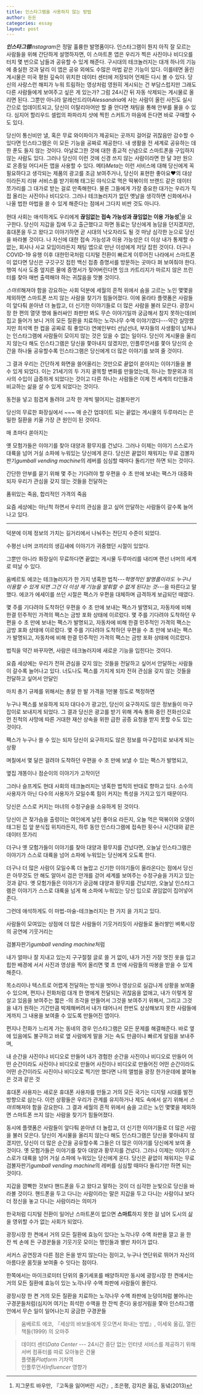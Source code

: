 ```yaml
---
title: 인스타그램을 사용하지 않는 방법
author: 든든
categories: essay
layout: post
---
```


***인스타그램****Instagram*은 정말 훌륭한 발명품이다. 인스타그램이 뭔지 아직 잘 모르는 사람들을 위해 간단하게 설명하자면, 이 스마트폰 앱은 우리가 찍은 사진이나 비디오를 터치 몇 번으로 남들과 공유할 수 있게 해준다. 구시대의 테크놀러지는 대개 하나의 기능에 충실한 것과 달리 이 앱은 공유 외에도 수많은 마법 같은 기능이 있다. 이를테면 올린 게시물은 미국 평원 깊숙이 위치한 데이터 센터에 저장되어 언제든 다시 볼 수 있다. 당신의 사랑스런 해피가 누워 트림하는 영상처럼 영원히 게시되는 건 부담스럽지만 그래도 다른 사람들에게 보여주고 싶은 게 있는가? 그럼 24시간 뒤 자동 삭제되는 게시물로 올리면 된다. 그뿐만 아니라 알레산드리아*Alessandria*에 사는 사람이 올린 사진도 실시간으로 업데이트되고, 당신이 이탈리아어만 할 줄 안다면 채팅을 통해 안부를 물을 수 있다. 심지어 할리우드 셀럽의 파파라치 샷에 찍힌 스커트가 마음에 든다면 바로 구매할 수도 있다.

당신이 통신비만 낼, 혹은 무료 와이파이가 제공되는 곳까지 걸어갈 귀찮음만 감수할 수 있다면 인스타그램은 이 모든 기능을 공짜로 제공한다. 내 생활을 전 세계로 공유하는 데 한 푼도 들지 않는 것이다. 아날로그한 것에 대한 종교적 신념으로 스마트폰을 구입하지 않는 사람도 있다. 그러나 당신이 이런 것에 신경 쓰지 않는 사람이라면 한 달 3만 원으로 온종일 어디서든 앱을 사용할 수 있다. 메타*Meta*는 이런 서비스에 대해 당신에게 꼭 필요하다고 생각되는 제품의 광고를 조금 보여주거나, 당신이 표현한 좋아요❤️의 대상이라든지 리뷰 서비스를 받기위해 태그된 야식으로 먹은 떡볶이의 브랜드 같은 데이터 쪼가리를 그 대가로 받는 걸로 만족해한다. 물론 그들에게 가장 중요한 대가는 우리가 직접 올리는 사진이나 비디오다. 그러나 테크놀러지가 없던 옛날을 생각하면 신화에서나 나올 법한 마법을 쓸 수 있게 해준다는 점에서 그다지 비싼 것도 아니다.

현대 사회는 애석하게도 우리에게 **끊임없는 접속 가능성과 끊임없는 이용 가능성**[^1]을 요구한다. 당신이 지갑을 집에 두고 출근했다고 하면 동료는 당신에게 농담을 던지겠지만, 휴대폰을 두고 왔다고 이야기하면 곧 시대의 낙오자라도 될 것 마냥 심각한 눈으로 당신을 바라볼 것이다. 나 자신에 대한 접속 가능성과 이용 가능성은 더 이상 내가 통제할 수 없는, 회사나 사교 모임이라든지 채팅 앱으로 만난 이성에게 저당 잡힌 것이다. 더구나 COVID-19 유행 이후 대한민국처럼 디지털 전환이 빠르게 이루어진 나라에서 스마트폰이 없다면 당신은 구깃구깃 접힌 백신 접종 증명서를 방문하는 곳마다 펴 보여줘야 한다. 행여 식사 도중 엎지른 물에 증명서가 젖어버린다면 잉크 카트리지가 마르지 않은 프린터를 찾아 매번 출력해야 하는 귀찮음을 맛볼 것이다.

*스마트*해져야 함을 강요하는 사회 덕분에 세월의 흔적 위에서 숨을 고르는 노인 몇몇을 제외하면 스마트폰 쓰지 않는 사람을 찾기가 힘들어졌다. 이에 올라타 플랫폼은 사람들이 앞다퉈 쏟아낸 더 놀랍고, 더 신기한 이야기들로 더 많은 사람을 불러 모은다. 광장시장 한 편의 열댓 명에 둘러싸인 좌판만 봐도 무슨 이야기일까 궁금해서 참지 못하는데(비집고 들어가 보니 거의 모든 질환을 치료하는 노각나무 수액 이야기였다---약간 실망했지만 희석액 한 컵을 공짜로 줘 좋았다) 연예인부터 선남선녀, 부자들의 사생활이 넘쳐나는 인스타그램에 사람들이 모이지 않는 것은 있을 수 없는 일이다. 당신이 게시물을 올리지 않는다 해도 인스타그램은 당신을 쫓아내지 않겠지만, 인플루언서를 쫓아 당신의 순간을 하나둘 공유할수록 인스타그램은 당신에게 더 많은 이야기를 보여 줄 것이다.

그 결과 우리는 간단하게 화면을 쓸어올리는 것만으로 끝없이 쏟아지는 이야기들을 볼 수 있게 되었다. 이는 21세기의 두 가지 괄목할 변화를 만들었는데, 하나는 항문외과 의사의 수입이 급증하게 되었다는 것이고 다른 하나는 사람들은 이제 전 세계의 타인들과 비교하는 삶을 살 수 있게 되었다는 것이다.



동전을 넣고 힘겹게 돌려야 고작 한 개씩 떨어지는 검볼자판기

당신의 무료한 화장실에서 ~~~ 매 순간 업데이트 되는 끝없는 게시물의 두루마리는 은밀한 질환을 키울 가장 큰 원인이 된 것이다.


매 초마다 쏟아지는  


옛 모험가들은 이야기를 찾아 대양과 황무지를 건넜다. 그러나 이제는 이야기 스스로가 대륙을 넘어 거실 소파에 누워있는 당신에게 온다. 당신은 끝없이 채워지는 무료 검볼자판기*gumball vending machine*의 레버를 심심할 때마다 돌리기만 하면 되는 것이다.

간단한 안부를 묻기 위해 몇 주는 기다려야 할 우편을 수 초 만에 보내는 팩스가 대중화되자 우리가 관심을 갖지 않는 것들을 전달하는 

품위있는 죽음, 합리적인 가격의 죽음

요즘 세상에는 아닌척 하면서 우리의 관심을 끌고 싶어 안달하는 사람들이 갈수록 늘어나고 있다. 

<hr>

덕분에 이제 정보의 가치는 길거리에서 나눠주는 전단지 수준이 되었다. 

수평선 너머  코끼리의 생김새에 이야기가 귀중했던 시절이 있었다.

그뿐만 아니라 화장실이 무료하다면 끝없는 게시물 두루마리를 내리며 랜선 너머의 세계로 떠날 수 있다.

움베르토 에코는 테크놀러지가 한 가지 냉혹한 법칙---*혁명적인 발명품이라도 누구나 이용할 수 있게 되면 그건 더 이상 제 기능을 발휘할 수 없게 된다는 것*---을 따른다고 말했다. 에코가 에세이를 쓰던 시절은 팩스가 우편을 대체하며 급격하게 보급되던 때였다.

몇 주를 기다려야 도착하던 우편을 수 초 만에 보내는 팩스가 발명되고, 자동차에 비해 한결 민주적인 가격의 팩스는 금방 포화 상태에 이르렀다. 
 몇 주를 기다려야 도착하던 우편을 수 초 만에 보내는 팩스가 발명되고, 자동차에 비해 한결 민주적인 가격의 팩스는 금방 포화 상태에 이르렀다. 
몇 주를 기다려야 도착하던 우편을 수 초 만에 보내는 팩스가 발명되고, 자동차에 비해 한결 민주적인 가격의 팩스는 금방 포화 상태에 이르렀다. 

법칙을 약간 바꾸자면, 사람은 테크놀러지에 새로운 기능을 입힌다는 것이다.

요즘 세상에는 우리가 전혀 관심을 갖지 않는 것들을 전달하고 싶어서 안달하는 사람들이 갈수록 늘어나고 있다.
너도나도 팩스를 가지게 되자 전혀 관심을 갖지 않는 것들을 전달하고 싶어서 안달인

마치 총기 규제를 위해서는 총알 한 발 가격을 1만불 정도로 책정하면

누구나 팩스를 보유하게 되자 대다수가 광고인, 당신이 요구하지도 않은 정보들이 마구잡이로 보내지게 되었다. 그 결과 당신은 광고를 받기 위해 계속 통화 중인 전화선으로 먼 친척의 사망에 따른 거대한 재산 상속을 위한 급한 공증 요청을 받지 못할 수도 있는 것이다.

팩스가 누구나 쓸 수 있는  되자 당신이 요구하지도 않은 정보를 마구잡이로 보내게 되는 상황 

며칠에서 몇 달은 걸려야 도착하던 우편을 수 초 만에 보낼 수 있는 팩스가 발명되고,

옆집 개똥이나 점순이의 이야기가 고작이던

그러나 슬프게도 현대 사회의 테크놀러지는 냉혹한 법칙의 반대로 향하고 있다. 소수의 사용자가 아닌 다수의 사용자가 모일수록 힘이 커지는 특성을 가지고 있기 때문이다.

당신은 스스로 커지는 마녀의 수정구슬을 소유하게 된 것이다. 

당신이 큰 젖가슴을 출렁이는 여인에게 날린 좋아요 라든지, 오늘 먹은 떡볶이와 오뎅이 태그된 집 앞 분식집 위치라든지, 하루 동안 인스타그램에 접속한 횟수나 시간대와 같은 데이터 쪼가리

더구나 옛 모험가들이 이야기를 찾아 대양과 황무지를 건넜다면, 오늘날 인스타그램은 이야기가 스스로 대륙을 넘어 소파에 누워있는 당신에게 오도록 한다. 

더구나 더 많은 사람이 모일수록 더 놀랍고 신기한 이야기들이 올라온다는 점에서 당신은 아무것도 안 해도 알아서 검은 안개를 걷어 세계를 보여주는 수정구슬을 가지고 있는 것과 같다. 옛 모험가들은 이야기가 궁금해 대양과 황무지를 건넜지만, 오늘날 인스타그램은 이야기가 스스로 대륙을 넘게 해 소파에 누워있는 당신 입으로 끊임없이 집어넣어 준다.

그런데 애석하게도 이 마법-마술-테크놀러지는 한 가지 을 가지고 있다.


사람들이 모여있는 상점에 더 많은 사람들이 기웃거리듯이
사람들로 둘러쌓인 벼룩시장의 공연에 기웃거리는

검볼자판기*gumball vending machine*처럼

내가 얼마나 잘 지내고 있는지 구구절절 글로 쓸 거 없이, 내가 가진 가장 멋진 옷을 입고 힙한 배경에 서서 사진과 영상을 찍어 올리면 몇 초 만에 사람들의 따봉을 받을 수 있게 해준다.

목소리이나 텍스트로 어렵게 전달하는 방식을 벗어나 영상으로 실감나게 상황을 보여줄 수 있으며, 편지나 전화처럼 대개 한 명에게 전달되는 귀찮음을 없애고, 내가 이렇게 잘 살고 있음을 보여주는 짧은 -의 조각을 만들어서 그것을 보여주기 위해서, 그리고 그것을 내가 원하는 기간만큼 박제해버려서 내가 태어나서 한번도 상상해보지 못한 사람들에게까지 그 내용을 보여줄 수 있도록 만들어진 앱이다. 

편지나 전화가 느리게 가는 동네의 경우 인스타그램은 모든 문제를 해결해준다. 바로 옆에 있음에도 불구하고 바로 옆 사람에게 말을 거는 속도 만큼이나 빠르게 알림을 보내주며, 

내 순간을 사진이나 비디오로 만들어 
내가 경험한 순간을 사진이나 비디오로 만들어
어떤 순간이라도 사진이나 비디오로 만들어
사진이나 비디오로 만들어진 어떤 순간이라도 
어떤 순간이라도 사진이나 비디오로 찍기만 했다면
나의 앨범을 광장 한가운데에 붙여놓은 것과 같은 것

휴대폰 사용자는 새로운 휴대폰 사용자를 만들고 거의 모든 국가는 디지털 시대를 발전 방향으로 삼는다. 이런 상황들은 우리가 관계를 유지하거나 제도 속에서 살기 위해서 *스마트*해져야 함을 강요한다. 그 결과 세월의 흔적 위에서 숨을 고르는 노인 몇몇을 제외하면 스마트폰 쓰지 않는 사람을 찾기가 힘들어졌다.

동시에 플랫폼은 사람들이 앞다퉈 쏟아낸 더 놀랍고, 더 신기한 이야기들로 더 많은 사람을 불러 모은다. 당신이 게시물을 올리지 않는다 해도 인스타그램은 당신을 쫓아내지 않겠지만, 당신이 더 많은 순간을 공유할수록 그들은 더 많은 이야기를 당신에게 보여 줄 것이다. 옛 모험가들은 이야기를 찾아 대양과 황무지를 건넜다. 그러나 이제는 이야기 스스로가 대륙을 넘어 거실 소파에 누워있는 당신에게 온다. 당신은 끝없이 채워지는 무료 검볼자판기*gumball vending machine*의 레버를 심심할 때마다 돌리기만 하면 되는 것이다.

지갑을 깜빡한 것보다 핸드폰을 두고 왔다고 말하는 것이 더 심각한 눈빛으로 당신을 바라볼 것이다.
핸드폰을 두고 다니는 사람이라는 말은 지갑을 두고 다니는 사람이냐 보다 더 정신을 놓고 다니는 사람이라는 의미가 

한국처럼 디지털 전환이  일어난 스마트폰이 없으면 **스마트**하지 못한 걸 넘어 도시의 삶을 영위할 수가 없는 사회가 되었다.

광장시장 한 켠에서 거의 모든 질환에 효능이 있다는 노각나무 수액 좌판을 깔고 을 한 잔 씩 손에 든 구경꾼들을  기웃기웃 모이는 행인들과 별반 차이가 없다.

서커스 공연장과 다른 점은 돈을 받지 않는다는 점이고, 누구나 연단위로 뛰어가 자신의 아름다운 몸짓을 보여줄 수 잇다는 점이다.

한쪽에서는 마이크로미터 단위의 줄기세포를 배양하지만 동시에 광장시장 한 켠에서는 거의 모든 질환에 효능이 있는 노각나무 수액 좌판에 사람들이 몰린다.

광장시장 한 켠 거의 모든 질환을 치료하는 노각나무 수액 좌판에 눈덩이처럼 불어나는 구경꾼들처럼(심지어 여기는 희석한 수액을 한 잔씩 준다) 웅성거림을 쫓아 인스타그램 안에서 무슨 일이 일어나는지 궁금한 구경꾼들

> 움베르트 에코, 『세상의 바보들에게 웃으면서 화내는 방법』, 이세욱 옮김, 열린책들(1999) 의 오마주

> 데이터 센터*Data Center* --- 24시간 중단 없는 인터넷 서비스를 제공하기 위해 서버 컴퓨터를 따로 모아놓은 건물 <br> 플랫폼*Platform* 기차역 <br> 인플루언서*Influencer* 영향가

[^1]: 지그문트 바우만, 『고독을 잃어버린 시간』, 조은평, 강지은 옮김, 동녘(2013)